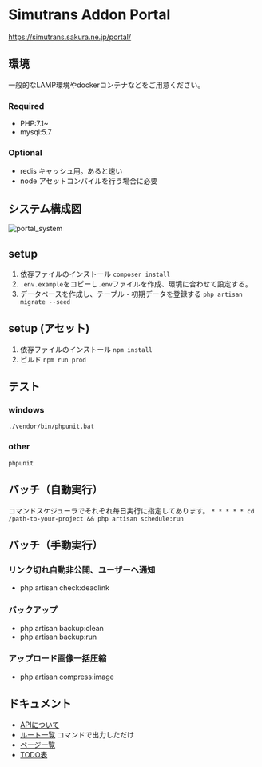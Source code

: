 # Simutrans Addon Portal

https://simutrans.sakura.ne.jp/portal/

## 環境

一般的なLAMP環境やdockerコンテナなどをご用意ください。

### Required

- PHP:7.1~
- mysql:5.7

### Optional

- redis キャッシュ用。あると速い
- node アセットコンパイルを行う場合に必要

## システム構成図

![portal_system](https://user-images.githubusercontent.com/15730241/61630404-98e09a00-acc2-11e9-871f-0d5810640f9b.png)

## setup

1. 依存ファイルのインストール `composer install`
2. `.env.example`をコピーし`.env`ファイルを作成、環境に合わせて設定する。
3. データベースを作成し、テーブル・初期データを登録する `php artisan migrate --seed`

## setup (アセット)

1. 依存ファイルのインストール `npm install`
2. ビルド `npm run prod`

## テスト

### windows
`./vendor/bin/phpunit.bat`
### other
`phpunit`


## バッチ（自動実行）
コマンドスケジューラでそれぞれ毎日実行に指定してあります。
`* * * * * cd /path-to-your-project && php artisan schedule:run`

## バッチ（手動実行）
### リンク切れ自動非公開、ユーザーへ通知

- php artisan check:deadlink

### バックアップ

- php artisan backup:clean
- php artisan backup:run

### アップロード画像一括圧縮

- php artisan compress:image

## ドキュメント
- [APIについて](./docs/api.md)
- [ルート一覧](./docs/routes.txt)
    コマンドで出力しただけ
- [ページ一覧](./docs/pages.md)
- [TODO表](./docs/todo.md)
